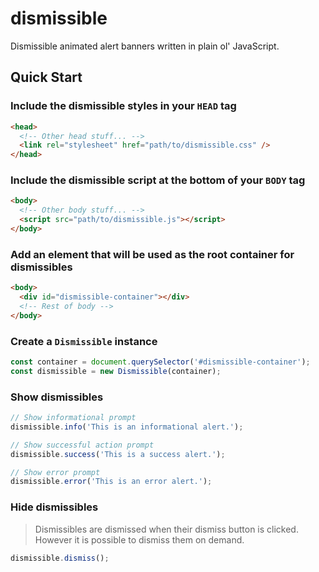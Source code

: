 # dismissible

Dismissible animated alert banners written in plain ol' JavaScript.

## Quick Start

### Include the dismissible styles in your `HEAD` tag

```html
<head>
  <!-- Other head stuff... -->
  <link rel="stylesheet" href="path/to/dismissible.css" />
</head>
```

### Include the dismissible script at the bottom of your `BODY` tag

```html
<body>
  <!-- Other body stuff... -->
  <script src="path/to/dismissible.js"></script>
</body>
```

### Add an element that will be used as the root container for dismissibles

```html
<body>
  <div id="dismissible-container"></div>
  <!-- Rest of body -->
</body>
```

### Create a `Dismissible` instance

```js
const container = document.querySelector('#dismissible-container');
const dismissible = new Dismissible(container);
```

### Show dismissibles

```js
// Show informational prompt
dismissible.info('This is an informational alert.');

// Show successful action prompt
dismissible.success('This is a success alert.');

// Show error prompt
dismissible.error('This is an error alert.');
```

### Hide dismissibles

> Dismissibles are dismissed when their dismiss button is clicked. However it is possible to dismiss them on demand.

```js
dismissible.dismiss();
```
